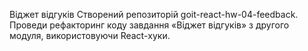 Віджет відгуків
Створений репозиторій goit-react-hw-04-feedback.
Проведи рефакторинг коду завдання «Віджет відгуків» з другого модуля, використовуючи React-хуки.
